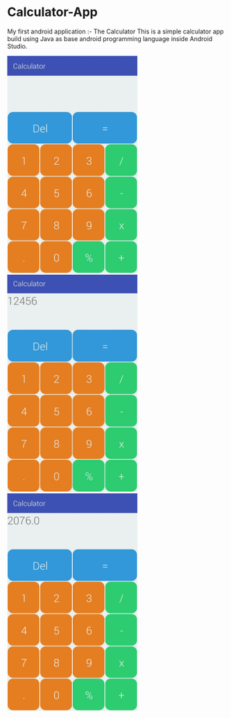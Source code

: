 # Calculator-App
My first android application :- The Calculator
This is a simple calculator app build using Java as base android programming language inside Android Studio. 

<img src="image1.jpeg" width="300" height="500" />    <img src="image2.jpeg" width="300" height="500" />    <img src="image3.jpeg" width="300" height="500" />
